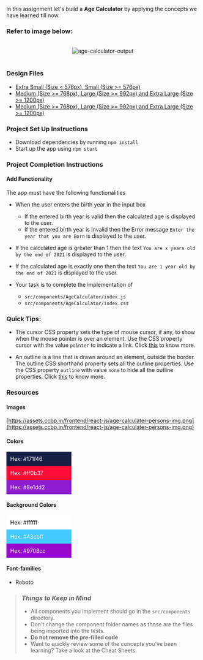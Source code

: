 In this assignment let's build a **Age Calculator** by applying the concepts we have learned till now.

### Refer to image below:

<br/>
<div style="text-align: center;">

<img src="https://assets.ccbp.in/frontend/content/react-js/age-calculator-output.gif" alt="age-calculator-output" style="max-width:70%;box-shadow:0 2.8px 2.2px rgba(0, 0, 0, 0.12)">

</div>

<br/>

### Design Files

- [Extra Small (Size < 576px), Small (Size >= 576px)](https://assets.ccbp.in/frontend/content/react-js/age-calculator-sm-output.png)
- [Medium (Size >= 768px), Large (Size >= 992px) and Extra Large (Size >= 1200px)](https://assets.ccbp.in/frontend/content/react-js/age-calculator-success-lg-output.png)
- [Medium (Size >= 768px), Large (Size >= 992px) and Extra Large (Size >= 1200px)](https://assets.ccbp.in/frontend/content/react-js/age-calculator-error-lg-output.png)

### Project Set Up Instructions

- Download dependencies by running `npm install`
- Start up the app using `npm start`

### Project Completion Instructions

#### Add Functionality

The app must have the following functionalities

- When the user enters the birth year in the input box
  - If the entered birth year is valid then the calculated age is displayed to the user.
  - If the entered birth year is Invalid then the Error message `Enter the year that you are Born` is displayed to the user.

- If the calculated age is greater than 1 then the text `You are x years old by the end of 2021` is displayed to the user.
- If the calculated age is exactly one then the text `You are 1 year old by the end of 2021` is displayed to the user.

- Your task is to complete the implementation of
  - `src/components/AgeCalculator/index.js`
  - `src/components/AgeCalculator/index.css`


### Quick Tips:

- The cursor CSS property sets the type of mouse cursor, if any, to show when the mouse pointer is over an element. Use the CSS property cursor with the value `pointer` to indicate a link. Click <a href="https://css-tricks.com/almanac/properties/c/cursor/" target="_blank">this</a> to know more.

- An outline is a line that is drawn around an element, outside the border. The outline CSS shorthand property sets all the outline properties. Use the CSS property `outline` with value `none` to hide all the outline properties. Click <a href="https://www.w3schools.com/css/css_outline.asp" target="_blank">this</a> to know more.

### Resources

#### Images

[https://assets.ccbp.in/frontend/react-js/age-calculater-persons-img.png](https://assets.ccbp.in/frontend/react-js/age-calculater-persons-img.png)

#### Colors

<div style="background-color: #171f46 ; width: 150px; padding: 10px; color: white">Hex: #171f46</div>
<div style="background-color: #ff0b37 ; width: 150px; padding: 10px; color: white">Hex: #ff0b37</div>
<div style="background-color: #8e1dd2 ; width: 150px; padding: 10px; color: white">Hex: #8e1dd2</div>

#### Background Colors

<div style="background-color: #ffffff ; width: 150px; padding: 10px; color: black">Hex: #ffffff</div>
<div style="background-color: #43cbff ; width: 150px; padding: 10px; color: white">Hex: #43cbff</div>
<div style="background-color: #9708cc ; width: 150px; padding: 10px; color: white">Hex: #9708cc</div>

#### Font-families

- Roboto

> ### _Things to Keep in Mind_
>
> - All components you implement should go in the `src/components` directory.
> - Don't change the component folder names as those are the files being
>   imported into the tests.
> - **Do not remove the pre-filled code**
> - Want to quickly review some of the concepts you’ve been learning? Take a
>   look at the Cheat Sheets.
